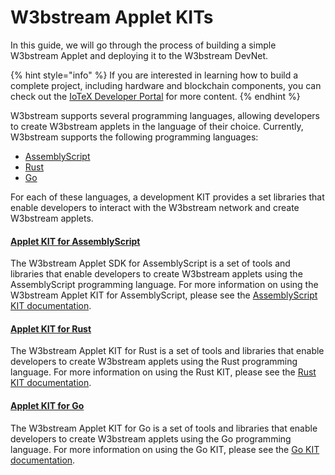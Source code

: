 # W3bstream Applet KITs

In this guide, we will go through the process of building a simple W3bstream Applet and deploying it to the W3bstream DevNet.

{% hint style="info" %}
If you are interested in learning how to build a complete project, including hardware and blockchain components, you can check out the [IoTeX Developer Portal](https://developers.iotex.io) for more content.
{% endhint %}

W3bstream supports several programming languages, allowing developers to create W3bstream applets in the language of their choice. Currently, W3bstream supports the following programming languages:

* [AssemblyScript](assemblyscript.md)
* [Rust](rust.md)
* [Go](go.md)

For each of these languages, a development KIT provides a set libraries that enable developers to interact with the W3bstream network and create W3bstream applets.&#x20;

#### [Applet KIT for AssemblyScript](assemblyscript.md)

The W3bstream Applet SDK for AssemblyScript is a set of tools and libraries that enable developers to create W3bstream applets using the AssemblyScript programming language. For more information on using the W3bstream Applet KIT for AssemblyScript, please see the [AssemblyScript KIT documentation](assemblyscript.md).

#### [Applet KIT for Rust](rust.md)

The W3bstream Applet KIT for Rust is a set of tools and libraries that enable developers to create W3bstream applets using the Rust programming language. For more information on using the Rust KIT, please see the [Rust KIT documentation](rust.md).

#### [Applet KIT for Go](go.md)

The W3bstream Applet KIT for Go is a set of tools and libraries that enable developers to create W3bstream applets using the Go programming language. For more information on using the Go KIT, please see the [Go KIT documentation](go.md).
